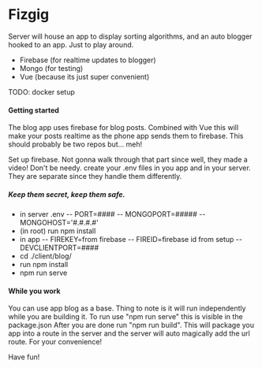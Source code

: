 # Fizgig
Server will house an app to display sorting algorithms, and an auto blogger hooked to an app. Just to play around.

- Firebase (for realtime updates to blogger)
- Mongo (for testing)
- Vue (because its just super convenient)

TODO: docker setup

#### Getting started
The blog app uses firebase for blog posts. Combined with Vue this will make your posts realtime as the phone app sends 
them to firebase. This should probably be two repos but... meh!

Set up firebase. Not gonna walk through that part since well, they made a video! Don't be needy.
create your .env files in you app and in your server. They are separate since they handle them differently.
##### Keep them secret, keep them safe.

- in server .env
    -- PORT=####
    -- MONGOPORT=#####
    -- MONGOHOST='#.#.#.#'
- (in root) run npm install
- in app
    -- FIREKEY=from firebase
    -- FIREID=firebase id from setup
    -- DEVCLIENTPORT=####
- cd ./client/blog/ 
- run npm install
- npm run serve

#### While you work
You can use app blog as a base. Thing to note is it will run independently while you are building it. 
To run use "npm run serve" this is visible in the package.json
After you are done run "npm run build". This will package you app into a route in the server and the server will auto 
magically add the url route. For your convenience!

Have fun!